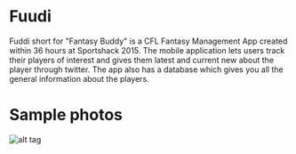 Fuudi
===============

Fuddi short for "Fantasy Buddy" is a CFL Fantasy Management App created within
36 hours at Sportshack 2015. The mobile application lets users track their
players of interest and gives them latest and current new about the player
through twitter. The app also has a database which gives you all the general
information about the players.

Sample photos
===============
![alt tag](https://raw.githubusercontent.com/wgma00/sports-hack-fuudi/master/readme/layout.jpg)